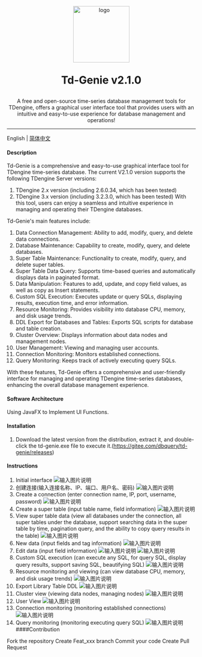 <p align="center">
	<img alt="logo" src="https://gitee.com/dbquery/td-genie/raw/master/tdengine/src/main/resources/images/logo.png" width="150" height="150">
</p>

<h1 align="center" style="margin: 30px 0 30px; font-weight: bold;">Td-Genie v2.1.0</h1>
<p align="center">A free and open-source time-series database management tools for TDengine, offers a graphical user interface tool that provides users with an intuitive and easy-to-use experience for database management and operations!</p>

----
English | [简体中文](README.md)
#### Description
Td-Genie is a comprehensive and easy-to-use graphical interface tool for TDengine time-series database. The current V2.1.0 version supports the following TDengine Server versions:

1. TDengine 2.x version (including 2.6.0.34, which has been tested)
2. TDengine 3.x version (including 3.2.3.0, which has been tested)
With this tool, users can enjoy a seamless and intuitive experience in managing and operating their TDengine databases.

Td-Genie's main features include:
1. Data Connection Management: Ability to add, modify, query, and delete data connections.
2. Database Maintenance: Capability to create, modify, query, and delete databases.
3. Super Table Maintenance: Functionality to create, modify, query, and delete super tables.
4. Super Table Data Query: Supports time-based queries and automatically displays data in paginated format.
5. Data Manipulation: Features to add, update, and copy field values, as well as copy as Insert statements.
6. Custom SQL Execution: Executes update or query SQLs, displaying results, execution time, and error information.
7. Resource Monitoring: Provides visibility into database CPU, memory, and disk usage trends.
8. DDL Export for Databases and Tables: Exports SQL scripts for database and table creation.
9. Cluster Overview: Displays information about data nodes and management nodes.
10. User Management: Viewing and managing user accounts.
11. Connection Monitoring: Monitors established connections.
12. Query Monitoring: Keeps track of actively executing query SQLs.

With these features, Td-Genie offers a comprehensive and user-friendly interface for managing and operating TDengine time-series databases, enhancing the overall database management experience.
#### Software Architecture

Using JavaFX to Implement UI Functions.


#### Installation

1.  Download the latest version from the distribution, extract it, and double-click the td-genie.exe file to execute it.(https://gitee.com/dbquery/td-genie/releases)

#### Instructions

1.  Initial interface
![输入图片说明](tdengine/src/main/resources/images/readme/start.png)
2.  创建连接(输入连接名称、IP、端口、用户名、密码)
![输入图片说明](tdengine/src/main/resources/images/readme/createConnection.png)
3.  Create a connection (enter connection name, IP, port, username, password)
![输入图片说明](tdengine/src/main/resources/images/readme/createDB.png)
4.  Create a super table (input table name, field information)
![输入图片说明](tdengine/src/main/resources/images/readme/createSTB.png)
5. View super table data (view all databases under the connection, all super tables under the database, support searching data in the super table by time, pagination query, and the ability to copy query results in the table)
![输入图片说明](tdengine/src/main/resources/images/readme/queryStbRecord.png)
6. New data (input fields and tag information)
![输入图片说明](tdengine/src/main/resources/images/readme/insertData.png)
7. Edit data (input field information)
![输入图片说明](tdengine/src/main/resources/images/readme/updateDataSelectItem.png)
![输入图片说明](tdengine/src/main/resources/images/readme/updateData.png)
8. Custom SQL execution (can execute any SQL, for query SQL, display query results, support saving SQL, beautifying SQL)
![输入图片说明](tdengine/src/main/resources/images/readme/executeSQL.png)
9. Resource monitoring and viewing (can view database CPU, memory, and disk usage trends)
![输入图片说明](tdengine/src/main/resources/images/resourceMonitor.png)
10. Export Library Table DDL
![输入图片说明](tdengine/src/main/resources/images/readme/exportDDL.png)
11. Cluster view (viewing data nodes, managing nodes)
![输入图片说明](tdengine/src/main/resources/images/readme/clusterquery.png)
12. User View
![输入图片说明](tdengine/src/main/resources/images/readme/userquery.png)
13. Connection monitoring (monitoring established connections)
![输入图片说明](tdengine/src/main/resources/images/readme/connectionquery.png)
14. Query monitoring (monitoring executing query SQL)
![输入图片说明](tdengine/src/main/resources/images/readme/querymonitor.png)
####Contribution

Fork the repository
Create Feat_xxx branch
Commit your code
Create Pull Request
